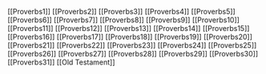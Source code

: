 [[Proverbs1]]
[[Proverbs2]]
[[Proverbs3]]
[[Proverbs4]]
[[Proverbs5]]
[[Proverbs6]]
[[Proverbs7]]
[[Proverbs8]]
[[Proverbs9]]
[[Proverbs10]]
[[Proverbs11]]
[[Proverbs12]]
[[Proverbs13]]
[[Proverbs14]]
[[Proverbs15]]
[[Proverbs16]]
[[Proverbs17]]
[[Proverbs18]]
[[Proverbs19]]
[[Proverbs20]]
[[Proverbs21]]
[[Proverbs22]]
[[Proverbs23]]
[[Proverbs24]]
[[Proverbs25]]
[[Proverbs26]]
[[Proverbs27]]
[[Proverbs28]]
[[Proverbs29]]
[[Proverbs30]]
[[Proverbs31]]
[[Old Testament]]